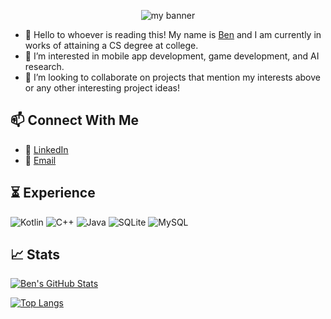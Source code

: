 <p align="center">
  
<img src="https://user-images.githubusercontent.com/89230606/230239042-0191469e-d077-466c-b938-78a1ce9e4ac0.png" alt="my banner">
                                                                                                                                         
</p>
                                                                                                                                         
- 👋 Hello to whoever is reading this! My name is [Ben](https://www.benyacoob.com/) and I am currently in works of attaining a CS degree at college.
- 👀 I’m interested in mobile app development, game development, and AI research.
- :briefcase: I’m looking to collaborate on projects that mention my interests above or any other interesting project ideas!
## :mailbox: Connect With Me
- :handshake: [LinkedIn](https://www.linkedin.com/in/benyamain-yacoob-40a60421b/)
- :email: [Email](https://mail.google.com/mail/u/0/?fs=1&to=yacoobbenyamain@gmail.com&su=Subject&body=Body&tf=cm)
## :hourglass_flowing_sand: Experience  
![Kotlin](https://img.shields.io/badge/kotlin-%237F52FF.svg?style=for-the-badge&logo=kotlin&logoColor=white)
![C++](https://img.shields.io/badge/c++-%2300599C.svg?style=for-the-badge&logo=c%2B%2B&logoColor=white)
![Java](https://img.shields.io/badge/java-%23ED8B00.svg?style=for-the-badge&logo=java&logoColor=white)
![SQLite](https://img.shields.io/badge/sqlite-%2307405e.svg?style=for-the-badge&logo=sqlite&logoColor=white)
![MySQL](https://img.shields.io/badge/mysql-%2300f.svg?style=for-the-badge&logo=mysql&logoColor=white)                                                                  
## :chart_with_upwards_trend: Stats  
[![Ben's GitHub Stats](https://github-readme-stats-sigma-five.vercel.app/api?username=Benyamain&show_icons=true&theme=tokyonight)](https://github.com/Benyamain)

[![Top Langs](https://github-readme-stats-sigma-five.vercel.app/api/top-langs/?username=Benyamain&layout=compact&show_icons=true&theme=tokyonight)](https://github.com/Benyamain)
